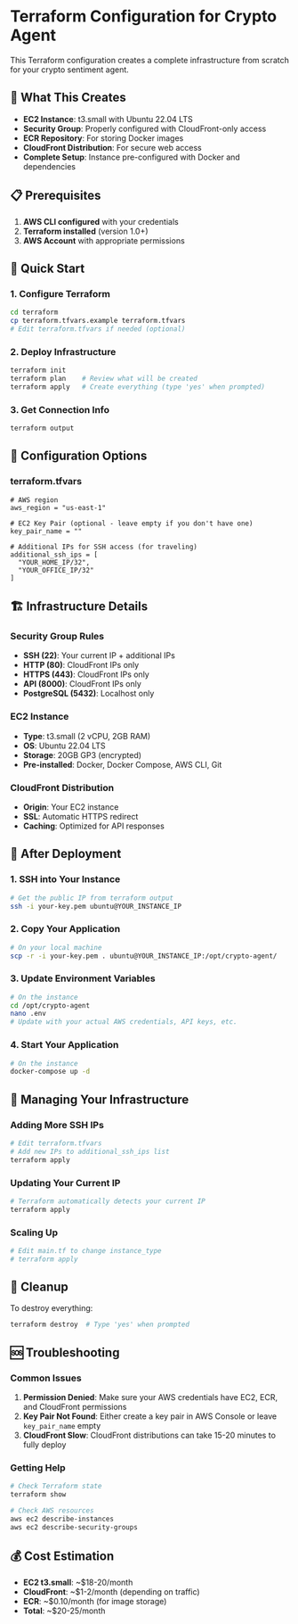 # Terraform Configuration for Crypto Agent

This Terraform configuration creates a complete infrastructure from scratch for your crypto sentiment agent.

## 🎯 What This Creates

- **EC2 Instance**: t3.small with Ubuntu 22.04 LTS
- **Security Group**: Properly configured with CloudFront-only access
- **ECR Repository**: For storing Docker images
- **CloudFront Distribution**: For secure web access
- **Complete Setup**: Instance pre-configured with Docker and dependencies

## 📋 Prerequisites

1. **AWS CLI configured** with your credentials
2. **Terraform installed** (version 1.0+)
3. **AWS Account** with appropriate permissions

## 🚀 Quick Start

### 1. Configure Terraform
```bash
cd terraform
cp terraform.tfvars.example terraform.tfvars
# Edit terraform.tfvars if needed (optional)
```

### 2. Deploy Infrastructure
```bash
terraform init
terraform plan    # Review what will be created
terraform apply   # Create everything (type 'yes' when prompted)
```

### 3. Get Connection Info
```bash
terraform output
```

## 🔧 Configuration Options

### terraform.tfvars
```hcl
# AWS region
aws_region = "us-east-1"

# EC2 Key Pair (optional - leave empty if you don't have one)
key_pair_name = ""

# Additional IPs for SSH access (for traveling)
additional_ssh_ips = [
  "YOUR_HOME_IP/32",
  "YOUR_OFFICE_IP/32"
]
```

## 🏗️ Infrastructure Details

### Security Group Rules
- **SSH (22)**: Your current IP + additional IPs
- **HTTP (80)**: CloudFront IPs only
- **HTTPS (443)**: CloudFront IPs only
- **API (8000)**: CloudFront IPs only
- **PostgreSQL (5432)**: Localhost only

### EC2 Instance
- **Type**: t3.small (2 vCPU, 2GB RAM)
- **OS**: Ubuntu 22.04 LTS
- **Storage**: 20GB GP3 (encrypted)
- **Pre-installed**: Docker, Docker Compose, AWS CLI, Git

### CloudFront Distribution
- **Origin**: Your EC2 instance
- **SSL**: Automatic HTTPS redirect
- **Caching**: Optimized for API responses

## 📱 After Deployment

### 1. SSH into Your Instance
```bash
# Get the public IP from terraform output
ssh -i your-key.pem ubuntu@YOUR_INSTANCE_IP
```

### 2. Copy Your Application
```bash
# On your local machine
scp -r -i your-key.pem . ubuntu@YOUR_INSTANCE_IP:/opt/crypto-agent/
```

### 3. Update Environment Variables
```bash
# On the instance
cd /opt/crypto-agent
nano .env
# Update with your actual AWS credentials, API keys, etc.
```

### 4. Start Your Application
```bash
# On the instance
docker-compose up -d
```

## 🔄 Managing Your Infrastructure

### Adding More SSH IPs
```bash
# Edit terraform.tfvars
# Add new IPs to additional_ssh_ips list
terraform apply
```

### Updating Your Current IP
```bash
# Terraform automatically detects your current IP
terraform apply
```

### Scaling Up
```bash
# Edit main.tf to change instance_type
# terraform apply
```

## 🧹 Cleanup

To destroy everything:
```bash
terraform destroy  # Type 'yes' when prompted
```

## 🆘 Troubleshooting

### Common Issues

1. **Permission Denied**: Make sure your AWS credentials have EC2, ECR, and CloudFront permissions
2. **Key Pair Not Found**: Either create a key pair in AWS Console or leave `key_pair_name` empty
3. **CloudFront Slow**: CloudFront distributions can take 15-20 minutes to fully deploy

### Getting Help
```bash
# Check Terraform state
terraform show

# Check AWS resources
aws ec2 describe-instances
aws ec2 describe-security-groups
```

## 💰 Cost Estimation

- **EC2 t3.small**: ~$18-20/month
- **CloudFront**: ~$1-2/month (depending on traffic)
- **ECR**: ~$0.10/month (for image storage)
- **Total**: ~$20-25/month
